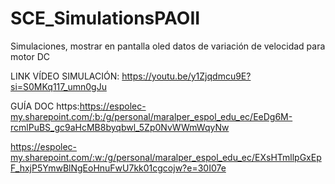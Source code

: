 # SCE_SimulationsPAOII
Simulaciones, mostrar en pantalla oled datos de variación de velocidad para motor DC

LINK VÍDEO SIMULACIÓN: https://youtu.be/y1Zjqdmcu9E?si=S0MKq117_umn0gJu

GUÍA DOC https:https://espolec-my.sharepoint.com/:b:/g/personal/maralper_espol_edu_ec/EeDg6M-rcmlPuBS_gc9aHcMB8byqbwl_5Zp0NvWWmWqyNw

https://espolec-my.sharepoint.com/:w:/g/personal/maralper_espol_edu_ec/EXsHTmllpGxEpF_hxjP5YmwBlNgEoHnuFwU7kk01cgcojw?e=30I07e
